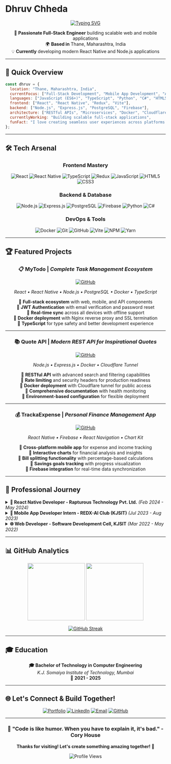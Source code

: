 # Dhruv Chheda

<div align="center">
  
[![Typing SVG](https://readme-typing-svg.demolab.com?font=Fira+Code&size=22&pause=1000&color=00D4FF&center=true&vCenter=true&width=600&lines=Full-Stack+Engineer+%7C+React;Mobile+App+Developer+%7C+React+Native;Backend+Developer+%7C+Node.js;Always+Learning+%7C+Always+Building)](https://git.io/typing-svg)

</div>

<div align="center">
  
🚀 **Passionate Full-Stack Engineer** building scalable web and mobile applications  
🌍 **Based in** Thane, Maharashtra, India  
💡 **Currently** developing modern React Native and Node.js applications

</div>

---

## 🎯 **Quick Overview**

```javascript
const dhruv = {
  location: "Thane, Maharashtra, India",
  currentFocus: ["Full-Stack Development", "Mobile App Development", "API Development"],
  languages: ["JavaScript (ES6+)", "TypeScript", "Python", "C#", "HTML5", "CSS3"],
  frontend: ["React", "React Native", "Redux", "Vite"],
  backend: ["Node.js", "Express.js", "PostgreSQL", "Firebase"],
  architecture: ["RESTful APIs", "Microservices", "Docker", "Cloudflare"],
  currentlyWorking: "Building scalable full-stack applications",
  funFact: "I love creating seamless user experiences across platforms!"
};
```

---

## 🛠️ **Tech Arsenal**

<div align="center">

### **Frontend Mastery**
![React](https://img.shields.io/badge/React-20232A?style=for-the-badge&logo=react&logoColor=61DAFB)
![React Native](https://img.shields.io/badge/React_Native-20232A?style=for-the-badge&logo=react&logoColor=61DAFB)
![TypeScript](https://img.shields.io/badge/TypeScript-3178C6?style=for-the-badge&logo=typescript&logoColor=white)
![Redux](https://img.shields.io/badge/Redux-593D88?style=for-the-badge&logo=redux&logoColor=white)
![JavaScript](https://img.shields.io/badge/JavaScript-323330?style=for-the-badge&logo=javascript&logoColor=F7DF1E)
![HTML5](https://img.shields.io/badge/HTML5-E34F26?style=for-the-badge&logo=html5&logoColor=white)
![CSS3](https://img.shields.io/badge/CSS3-1572B6?style=for-the-badge&logo=css3&logoColor=white)

### **Backend & Database**
![Node.js](https://img.shields.io/badge/Node.js-339933?style=for-the-badge&logo=nodedotjs&logoColor=white)
![Express.js](https://img.shields.io/badge/Express.js-000000?style=for-the-badge&logo=express&logoColor=white)
![PostgreSQL](https://img.shields.io/badge/PostgreSQL-316192?style=for-the-badge&logo=postgresql&logoColor=white)
![Firebase](https://img.shields.io/badge/Firebase-039BE5?style=for-the-badge&logo=Firebase&logoColor=white)
![Python](https://img.shields.io/badge/Python-3776AB?style=for-the-badge&logo=python&logoColor=white)
![C#](https://img.shields.io/badge/C%23-239120?style=for-the-badge&logo=c-sharp&logoColor=white)

### **DevOps & Tools**
![Docker](https://img.shields.io/badge/Docker-2496ED?style=for-the-badge&logo=docker&logoColor=white)
![Git](https://img.shields.io/badge/Git-F05032?style=for-the-badge&logo=git&logoColor=white)
![GitHub](https://img.shields.io/badge/GitHub-100000?style=for-the-badge&logo=github&logoColor=white)
![Vite](https://img.shields.io/badge/Vite-646CFF?style=for-the-badge&logo=vite&logoColor=white)
![NPM](https://img.shields.io/badge/NPM-CB3837?style=for-the-badge&logo=npm&logoColor=white)
![Yarn](https://img.shields.io/badge/Yarn-2C8EBB?style=for-the-badge&logo=yarn&logoColor=white)

</div>

---

## 🏆 **Featured Projects**

<div align="center">
  
### 📋 **MyTodo** | *Complete Task Management Ecosystem*
[![GitHub](https://img.shields.io/badge/GitHub-100000?style=for-the-badge&logo=github&logoColor=white)](https://github.com/chhedadhruv/myTodo)

*React • React Native • Node.js • PostgreSQL • Docker • TypeScript*

🔹 **Full-stack ecosystem** with web, mobile, and API components  
🔹 **JWT Authentication** with email verification and password reset  
🔹 **Real-time sync** across all devices with offline support  
🔹 **Docker deployment** with Nginx reverse proxy and SSL termination  
🔹 **TypeScript** for type safety and better development experience

---

### 📚 **Quote API** | *Modern REST API for Inspirational Quotes*
[![GitHub](https://img.shields.io/badge/GitHub-100000?style=for-the-badge&logo=github&logoColor=white)](https://github.com/chhedadhruv/quote-api)

*Node.js • Express.js • Docker • Cloudflare Tunnel*

🔹 **RESTful API** with advanced search and filtering capabilities  
🔹 **Rate limiting** and security headers for production readiness  
🔹 **Docker deployment** with Cloudflare tunnel for public access  
🔹 **Comprehensive documentation** with health monitoring  
🔹 **Environment-based configuration** for flexible deployment

---

### 💰 **TrackaExpense** | *Personal Finance Management App*
[![GitHub](https://img.shields.io/badge/GitHub-100000?style=for-the-badge&logo=github&logoColor=white)](https://github.com/chhedadhruv/TrackaExpense)

*React Native • Firebase • React Navigation • Chart Kit*

🔹 **Cross-platform mobile app** for expense and income tracking  
🔹 **Interactive charts** for financial analysis and insights  
🔹 **Bill splitting functionality** with percentage-based calculations  
🔹 **Savings goals tracking** with progress visualization  
🔹 **Firebase integration** for real-time data synchronization

</div>

---

## 💼 **Professional Journey**

<details>
<summary><b>🚀 React Native Developer - Rapturous Technology Pvt. Ltd.</b> <i>(Feb 2024 - May 2024)</i></summary>

- 📱 **Developed and deployed** cross-platform mobile applications for Android and iOS using React Native
- 🔧 **Integrated RESTful APIs** and managed complex application state using Redux for smooth user experience
- 🤝 **Collaborated with design and backend teams** to implement scalable, maintainable UI components

</details>

<details>
<summary><b>📱 Mobile App Developer Intern - REDX-AI Club (KJSIT)</b> <i>(Jul 2023 - Aug 2023)</i></summary>

- 🌐 **Built a multilingual (3-language)** Android and iOS application using React Native, leveraging i18n for localization
- 🔐 **Integrated Firebase Authentication** (email, password, phone) and Firestore for real-time database functionality
- 🎯 **Applied design principles** and testing best practices to ensure high reliability and usability

</details>

<details>
<summary><b>🌐 Web Developer - Software Development Cell, KJSIT</b> <i>(Mar 2022 - May 2022)</i></summary>

- 🏗️ **Designed and developed** a full-stack web application using ASP.NET for managing university examination workflows
- 🗄️ **Integrated MS SQL Server** for secure, structured database operations including student records and exam data
- 📊 **Gained experience** in RESTful services and SQL database querying

</details>

---

## 📊 **GitHub Analytics**

<div align="center">
  
<img height="180em" src="https://github-readme-stats.vercel.app/api?username=chhedadhruv&show_icons=true&theme=tokyonight&include_all_commits=true&count_private=true"/>
<img height="180em" src="https://github-readme-stats.vercel.app/api/top-langs/?username=chhedadhruv&layout=compact&langs_count=8&theme=tokyonight"/>

</div>

<div align="center">
  
[![GitHub Streak](https://streak-stats.demolab.com?user=chhedadhruv&theme=tokyonight&border_radius=10)](https://git.io/streak-stats)

</div>

---

## 🎓 **Education**

<div align="center">
  
**🎓 Bachelor of Technology in Computer Engineering**  
*K.J. Somaiya Institute of Technology, Mumbai*  
📅 **2021 - 2025**

</div>

---

## 🌐 **Let's Connect & Build Together!**

<div align="center">
  
[![Portfolio](https://img.shields.io/badge/Portfolio-FF5722?style=for-the-badge&logo=google-chrome&logoColor=white)](https://www.dhruvchheda.com/)
[![LinkedIn](https://img.shields.io/badge/LinkedIn-0077B5?style=for-the-badge&logo=linkedin&logoColor=white)](https://www.linkedin.com/in/dhruv-chheda/)
[![Email](https://img.shields.io/badge/Email-D14836?style=for-the-badge&logo=gmail&logoColor=white)](mailto:me@dhruvchheda.com)
[![GitHub](https://img.shields.io/badge/GitHub-100000?style=for-the-badge&logo=github&logoColor=white)](https://github.com/chhedadhruv)

</div>

---

<div align="center">
  
### 💭 **"Code is like humor. When you have to explain it, it's bad."** - Cory House

**Thanks for visiting! Let's create something amazing together! 🚀**

![Profile Views](https://komarev.com/ghpvc/?username=chhedadhruv&color=blueviolet&style=flat-square&label=Profile+Views)

</div>
